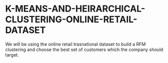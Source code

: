 # K-MEANS-AND-HEIRARCHICAL-CLUSTERING-ONLINE-RETAIL-DATASET
We will be using the online retail trasnational dataset to build a RFM clustering and choose the best set of customers which the company should target.

